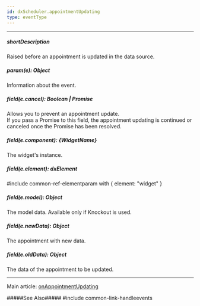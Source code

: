 ```yaml
---
id: dxScheduler.appointmentUpdating
type: eventType
---
```

---
##### shortDescription
Raised before an appointment is updated in the data source.

##### param(e): Object
Information about the event.

##### field(e.cancel): Boolean | Promise<Boolean>
Allows you to prevent an appointment update.    
If you pass a Promise to this field, the appointment updating is continued or canceled once the Promise has been resolved.

##### field(e.component): {WidgetName}
The widget's instance.

##### field(e.element): dxElement
#include common-ref-elementparam with { element: "widget" }

##### field(e.model): Object
The model data. Available only if Knockout is used.

##### field(e.newData): Object
The appointment with new data.

##### field(e.oldData): Object
The data of the appointment to be updated.

---
Main article: [onAppointmentUpdating](/api-reference/10%20UI%20Widgets/dxScheduler/1%20Configuration/onAppointmentUpdating.md '/Documentation/ApiReference/UI_Widgets/dxScheduler/Configuration/#onAppointmentUpdating')

#####See Also#####
#include common-link-handleevents